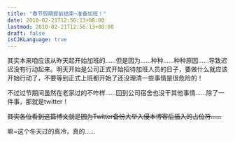```yaml
---
title: "春节假期提前结束~准备加班！"
date: 2010-02-21T12:56:13+08:00
lastmod: 2010-02-21T12:56:13+08:00
draft: false
isCJKLanguage: true
---
```


其实本来咱应该从昨天起开始加班的……但是因为……种种……种种原因……导致迟迟没有行动起来。明天开始是公司正式开始招待加班人员的日子，要做什么就应该开始行动了，不要等到正式上班都开始了还没理清一些事情是很危险的！

不过过节期间虽然在老家过的不咋样……回到公司宿舍也没干其他事情……除了一件事，那就是twitter！

<span style="text-decoration: line-through;">其实各位看到这篇博文就是因为Twitter备份大举入侵本博客后插入的占位符……</span>

嘛~这个冬天过的真冷，真的……